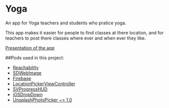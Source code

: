 # Yoga

An app for Yoga teachers and students who pratice yoga.

  This app makes it easier for people to find classes at there location,
and for teachers to post there classes where ever and when ever they like.

[Presentation of the app](https://drive.google.com/open?id=1fSKT1NVae6HZzSgNr0aUvSurupQcIUeG "YogaLessons.ppt")

##Pods used in this project:

* [Reachability](https://github.com/ashleymills/Reachability.swift)
* [SDWebImage](https://github.com/SDWebImage/SDWebImage)
* [Firebase](https://github.com/firebase/firebase-ios-sdk)
* [LocationPickerViewController](https://github.com/almassapargali/LocationPicker)
* [SVProgressHUD](https://github.com/SVProgressHUD/SVProgressHUD)
* [iOSDropDown](https://github.com/jriosdev/iOSDropDown)
* [UnsplashPhotoPicker ~> 1.0](https://github.com/unsplash/unsplash-photopicker-ios)
